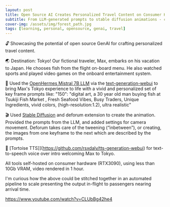 ```yaml
---
layout: post
title: Open Source AI Creates Personalized Travel Content on Consumer Hardware
subtitle: From LLM-generated prompts to stable diffusion animations - crafting a Tokyo travel experience for Max
cover-img: /assets/img/forest_path.jpg
tags: [learning, personal, opensource, genai, travel]
---
```

<!-- Original LinkedIn post: https://www.linkedin.com/posts/activity-7159864136389025792-NjJ5 -->

🔓 Showcasing the potential of open source GenAI for crafting personalized travel content.

🌏 Destination: Tokyo! Our fictional traveler, Max, embarks on his vacation to Japan. He chooses fish from the flight on-board menu. He also watched sports and played video games on the onboard entertainment system.

📜 Used the [OpenHermes Mistral 7B LLM](https://huggingface.co/TheBloke/OpenHermes-2.5-Mistral-7B-GPTQ) via the [text-generation-webui](https://github.com/oobabooga/text-generation-webui) to bring Max's Tokyo experience to life with a vivid and personalized set of key frame prompts like:
"150": "digital art, a 30 year old man buying fish at Tsukiji Fish Market , Fresh Seafood Vibes, Busy Traders, Unique Ingredients, vivid colors, (high-resolution:1.2),  ultra realistic"

🎬 Used [Stable Diffusion](https://github.com/AUTOMATIC1111) and deforum extension to create the animation. Provided the prompts from the LLM, and added settings for camera movement. Deforum takes care of the tweening (“inbetween”), or creating, the images from one keyframe to the next which are described by the prompts.

🎤 [Tortoise TTS]](https://github.com/rsxdalv/tts-generation-webui) for text-to-speech voice over intro welcoming Max to Tokyo.

All tools self-hosted on consumer hardware (RTX3090), using less than 10Gb VRAM, video rendered in 1 hour.

I'm curious how the above could be stitched together in an automated pipeline to scale presenting the output in-flight to passengers nearing arrival time.

https://www.youtube.com/watch?v=CLUbBg42he4
